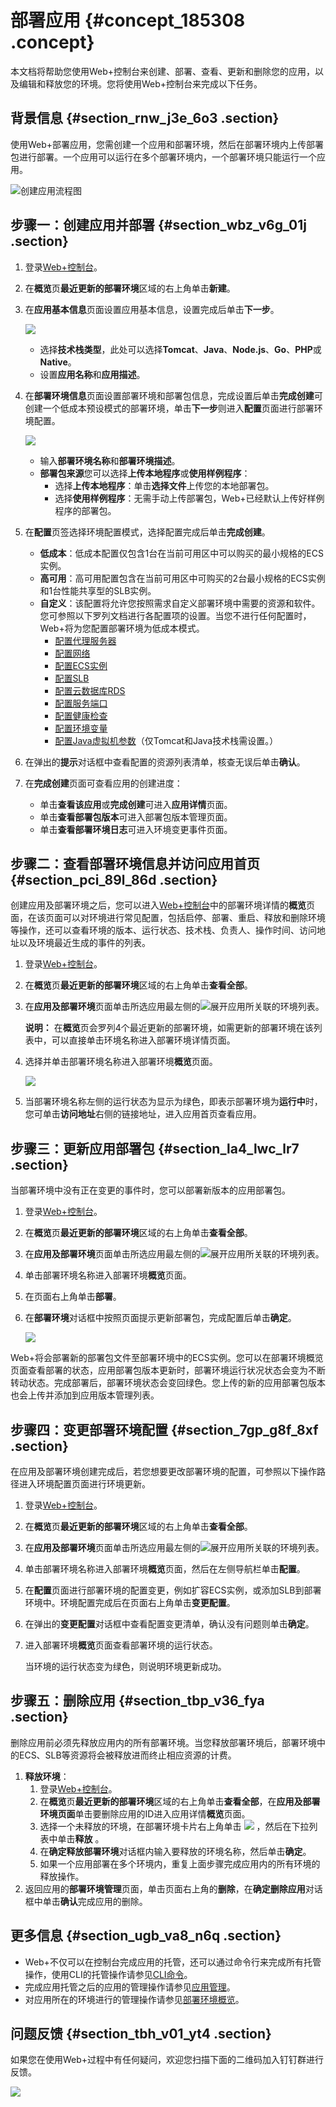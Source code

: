 # 部署应用 {#concept_185308 .concept}

本文档将帮助您使用Web+控制台来创建、部署、查看、更新和删除您的应用，以及编辑和释放您的环境。您将使用Web+控制台来完成以下任务。

## 背景信息 {#section_rnw_j3e_6o3 .section}

使用Web+部署应用，您需创建一个应用和部署环境，然后在部署环境内上传部署包进行部署。一个应用可以运行在多个部署环境内，一个部署环境只能运行一个应用。

![](images/51320_zh-CN.png "创建应用流程图")

## 步骤一：创建应用并部署 {#section_wbz_v6g_01j .section}

1.  登录[Web+控制台](https://webplus.console.aliyun.com)。
2.  在**概览**页**最近更新的部署环境**区域的右上角单击**新建**。
3.  在**应用基本信息**页面设置应用基本信息，设置完成后单击**下一步**。

    ![](http://static-aliyun-doc.oss-cn-hangzhou.aliyuncs.com/assets/img/159334/156514406251323_zh-CN.png)

    -   选择**技术栈类型**，此处可以选择**Tomcat**、**Java**、**Node.js**、**Go**、**PHP**或**Native**。
    -   设置**应用名称**和**应用描述**。
4.  在**部署环境信息**页面设置部署环境和部署包信息，完成设置后单击**完成创建**可创建一个低成本预设模式的部署环境，单击**下一步**则进入**配置**页面进行部署环境配置。

    ![](http://static-aliyun-doc.oss-cn-hangzhou.aliyuncs.com/assets/img/159334/156514406251324_zh-CN.png)

    -   输入**部署环境名称**和**部署环境描述**。
    -   **部署包来源**您可以选择**上传本地程序**或**使用样例程序**：
        -   选择**上传本地程序**：单击**选择文件**上传您的本地部署包。
        -   选择**使用样例程序**：无需手动上传部署包，Web+已经默认上传好样例程序的部署包。
5.  在**配置**页签选择环境配置模式，选择配置完成后单击**完成创建**。
    -   **低成本**：低成本配置仅包含1台在当前可用区中可以购买的最小规格的ECS实例。
    -   **高可用**：高可用配置包含在当前可用区中可购买的2台最小规格的ECS实例和1台性能共享型的SLB实例。
    -   **自定义**：该配置将允许您按照需求自定义部署环境中需要的资源和软件。您可参照以下罗列文档进行各配置项的设置。当您不进行任何配置时，Web+将为您配置部署环境为低成本模式。
        -   [配置代理服务器](../DNICMS19100636/ZH-CN_TP_221977_V1.dita)
        -   [配置网络](../DNICMS19100636/ZH-CN_TP_222006_V1.dita)
        -   [配置ECS实例](../DNICMS19100636/ZH-CN_TP_218944_V1.dita)
        -   [配置SLB](../DNICMS19100636/ZH-CN_TP_223010_V1.dita)
        -   [配置云数据库RDS](../DNICMS19100636/ZH-CN_TP_881838_V1.dita#concept_1095990)
        -   [配置服务端口](../DNICMS19100636/ZH-CN_TP_223014_V1.dita)
        -   [配置健康检查](../DNICMS19100636/ZH-CN_TP_223015_V1.dita)
        -   [配置环境变量](../DNICMS19100636/ZH-CN_TP_223016_V1.dita)
        -   [配置Java虚拟机参数](../DNICMS19100636/ZH-CN_TP_223017_V1.dita#concept_270235)（仅Tomcat和Java技术栈需设置。）
6.  在弹出的**提示**对话框中查看配置的资源列表清单，核查无误后单击**确认**。
7.  在**完成创建**页面可查看应用的创建进度：
    -   单击**查看该应用**或**完成创建**可进入**应用详情**页面。
    -   单击**查看部署包版本**可进入部署包版本管理页面。
    -   单击**查看部署环境日志**可进入环境变更事件页面。

## 步骤二：查看部署环境信息并访问应用首页 {#section_pci_89l_86d .section}

创建应用及部署环境之后，您可以进入[Web+控制台](https://webplus.console.aliyun.com)中的部署环境详情的**概览**页面，在该页面可以对环境进行常见配置，包括启停、部署、重启、释放和删除环境等操作，还可以查看环境的版本、运行状态、技术栈、负责人、操作时间、访问地址以及环境最近生成的事件的列表。

1.  登录[Web+控制台](https://webplus.console.aliyun.com)。
2.  在**概览**页**最近更新的部署环境**区域的右上角单击**查看全部**。
3.  在**应用及部署环境**页面单击所选应用最左侧的![](http://static-aliyun-doc.oss-cn-hangzhou.aliyuncs.com/assets/img/159334/156514406251350_zh-CN.png)展开应用所关联的环境列表。

    **说明：** 在**概览**页会罗列4个最近更新的部署环境，如需更新的部署环境在该列表中，可以直接单击环境名称进入部署环境详情页面。

4.  选择并单击部署环境名称进入部署环境**概览**页面。

    ![](http://static-aliyun-doc.oss-cn-hangzhou.aliyuncs.com/assets/img/159334/156514406251330_zh-CN.png)

5.  当部署环境名称左侧的运行状态为显示为绿色，即表示部署环境为**运行中**时，您可单击**访问地址**右侧的链接地址，进入应用首页查看应用。

## 步骤三：更新应用部署包 {#section_la4_lwc_lr7 .section}

当部署环境中没有正在变更的事件时，您可以部署新版本的应用部署包。

1.  登录[Web+控制台](https://webplus.console.aliyun.com)。
2.  在**概览**页**最近更新的部署环境**区域的右上角单击**查看全部**。
3.  在**应用及部署环境**页面单击所选应用最左侧的![](http://static-aliyun-doc.oss-cn-hangzhou.aliyuncs.com/assets/img/159334/156514406251350_zh-CN.png)展开应用所关联的环境列表。
4.  单击部署环境名称进入部署环境**概览**页面。
5.  在页面右上角单击**部署**。
6.  在**部署环境**对话框中按照页面提示更新部署包，完成配置后单击**确定**。

    ![](http://static-aliyun-doc.oss-cn-hangzhou.aliyuncs.com/assets/img/159334/156514406351354_zh-CN.png)


Web+将会部署新的部署包文件至部署环境中的ECS实例。您可以在部署环境概览页面查看部署的状态，应用部署包版本更新时，部署环境运行状况状态会变为不断转动状态。完成部署后，部署环境状态会变回绿色。您上传的新的应用部署包版本也会上传并添加到应用版本管理列表。

## 步骤四：变更部署环境配置 {#section_7gp_g8f_8xf .section}

在应用及部署环境创建完成后，若您想要更改部署环境的配置，可参照以下操作路径进入环境配置页面进行环境更新。

1.  登录[Web+控制台](https://webplus.console.aliyun.com)。
2.  在**概览**页**最近更新的部署环境**区域的右上角单击**查看全部**。
3.  在**应用及部署环境**页面单击所选应用最左侧的![](http://static-aliyun-doc.oss-cn-hangzhou.aliyuncs.com/assets/img/159334/156514406251350_zh-CN.png)展开应用所关联的环境列表。
4.  单击部署环境名称进入部署环境**概览**页面，然后在左侧导航栏单击**配置**。
5.  在**配置**页面进行部署环境的配置变更，例如扩容ECS实例，或添加SLB到部署环境中。环境配置完成后在页面右上角单击**变更配置**。
6.  在弹出的**变更配置**对话框中查看配置变更清单，确认没有问题则单击**确定**。
7.  进入部署环境**概览**页面查看部署环境的运行状态。

    当环境的运行状态变为绿色，则说明环境更新成功。


## 步骤五：删除应用 {#section_tbp_v36_fya .section}

删除应用前必须先释放应用内的所有部署环境。当您释放部署环境后，部署环境中的ECS、SLB等资源将会被释放进而终止相应资源的计费。

1.  **释放环境**：
    1.  登录[Web+控制台](https://webplus.console.aliyun.com)。
    2.  在**概览**页**最近更新的部署环境**区域的右上角单击**查看全部**，在**应用及部署环境页面**单击要删除应用的ID进入应用详情**概览**页面。
    3.  选择一个未释放的环境，在部署环境卡片右上角单击 ![](http://static-aliyun-doc.oss-cn-hangzhou.aliyuncs.com/assets/img/159334/156514406346681_zh-CN.png) ，然后在下拉列表中单击**释放** 。
    4.  在**确定释放部署环境**对话框内输入要释放的环境名称，然后单击**确定**。
    5.  如果一个应用部署在多个环境内，重复上面步骤完成应用内的所有环境的释放操作。
2.  返回应用的**部署环境管理**页面，单击页面右上角的**删除**，在**确定删除应用**对话框中单击**确认**完成应用的删除。

## 更多信息 {#section_ugb_va8_n6q .section}

-   Web+不仅可以在控制台完成应用的托管，还可以通过命令行来完成所有托管操作，使用CLI的托管操作请参见[CLI命令](../DNICMS19100639/ZH-CN_TP_161078_V1.dita)。
-   完成应用托管之后的应用的管理操作请参见[应用管理](../DNICMS19100635/ZH-CN_TP_163214_V1.dita)。
-   对应用所在的环境进行的管理操作请参见[部署环境概览](../DNICMS19100636/ZH-CN_TP_163212_V1.dita)。

## 问题反馈 {#section_tbh_v01_yt4 .section}

如果您在使用Web+过程中有任何疑问，欢迎您扫描下面的二维码加入钉钉群进行反馈。

![](http://static-aliyun-doc.oss-cn-hangzhou.aliyuncs.com/assets/img/159334/156514406349278_zh-CN.jpg)

